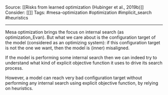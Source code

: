 Source: [[Risks from learned optimization (Hubinger et al., 2019b)]]
Consider: [[]]
Tags: #mesa-optimization #optimization #implicit_search #heuristics
______________
Mesa optimization brings the focus on internal search (as optimization_Evan).
But what we care about is the configuration target of the model (considered as an optimizing system): if this configuration target is not the one we want, then the model is (inner) misaligned.

If the model is performing some internal search then we can indeed try to understand what kind of explicit objective function it uses to drive its search process. 

However, a model can reach very bad configuration target without performing any internal search using explicit objective function, by relying on heuristics. 
